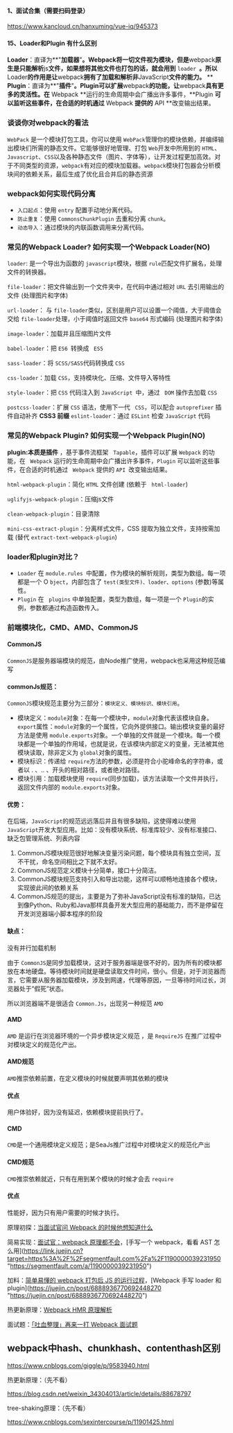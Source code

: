 #### 1、面试合集（需要扫码登录）

https://www.kancloud.cn/hanxuming/vue-iq/945373

#### 15、Loader和Plugin 有什么区别

**Loader**：直译为**"**加载器**"**。**Webpack**将一切文件视为模块，但是**webpack**原生是只能解析**js**文件，如果想将其他文件也打包的话，就会用到** `loader `**。所以**Loader**的作用是让**webpack**拥有了加载和解析非**JavaScript**文件的能力。** **  **Plugin**：直译为**"**插件**"**。**Plugin**可以扩展**webpack**的功能，让**webpack**具有更多的灵活性。在** Webpack **运行的生命周期中会广播出许多事件，**Plugin **可以监听这些事件，在合适的时机通过** Webpack **提供的** API **改变输出结果。

### 谈谈你对webpack的看法

`WebPack` 是一个模块打包工具，你可以使用 `WebPack`管理你的模块依赖，并编绎输出模块们所需的静态文件。它能够很好地管理、打包 `Web`开发中所用到的 `HTML`、`Javascript`、`CSS`以及各种静态文件（图片、字体等），让开发过程更加高效。对于不同类型的资源，`webpack`有对应的模块加载器。`webpack`模块打包器会分析模块间的依赖关系，最后生成了优化且合并后的静态资源

### webpack如何实现代码分离

* `入口起点`：使用 `entry` 配置手动地分离代码。
* `防止重复`：使用 `CommonsChunkPlugin` 去重和分离 `chunk`。
* `动态导入`：通过模块的内联函数调用来分离代码。

### 常见的Webpack Loader? 如何实现一个Webpack Loader(NO)

`loader`: 是一个导出为函数的 `javascript`模块，根据 `rule`匹配文件扩展名，处理文件的转换器。

`file-loader`：把文件输出到一个文件夹中，在代码中通过相对 `URL` 去引用输出的文件 (处理图片和字体)

`url-loader`： 与 `file-loader`类似，区别是用户可以设置一个阈值，大于阈值会交给 `file-loader`处理，小于阈值时返回文件 `base64` 形式编码 (处理图片和字体)

`image-loader`：加载并且压缩图片文件

`babel-loader`：把 `ES6 `转换成 ` ES5`

`sass-loader`：将 `SCSS/SASS`代码转换成 `CSS`

`css-loader`：加载 `CSS`，支持模块化、压缩、文件导入等特性

`style-loader`：把 `CSS` 代码注入到 `JavaScript `中，通过 ` DOM` 操作去加载 `CSS`

`postcss-loader`：扩展 `CSS` 语法，使用下一代 ` CSS`，可以配合 `autoprefixer` 插件自动补齐 **CSS3 前缀**
`eslint-loader`：通过 `ESLint` 检查 `JavaScript` 代码

### 常见的Webpack Plugin? 如何实现一个Webpack Plugin(NO)

 **plugin:本质是插件** ，基于事件流框架 ` Tapable`，插件可以扩展 `Webpack` 的功能，在 ` Webpack` 运行的生命周期中会广播出许多事件，`Plugin` 可以监听这些事件，在合适的时机通过 ` Webpack` 提供的 `API `改变输出结果。

`html-webpack-plugin`：简化 `HTML` 文件创建 (依赖于 ` html-loader`)

`uglifyjs-webpack-plugin`：压缩js文件

`clean-webpack-plugin`：目录清除

`mini-css-extract-plugin`：分离样式文件，CSS 提取为独立文件，支持按需加载 (替代 `extract-text-webpack-plugin`)

### loader和plugin对比？

* `Loader` 在 `module.rules `中配置，作为模块的解析规则，类型为数组。每一项都是一个 O `bject`，内部包含了 `test(类型文件)、loader、options` (参数)等属性。
* `Plugin` 在 ` plugins` 中单独配置，类型为数组，每一项是一个 `Plugin`的实例，参数都通过构造函数传入。

### 前端模块化，CMD、AMD、CommonJS

#### CommonJS

`CommonJS`是服务器端模块的规范，由Node推广使用，webpack也采用这种规范编写

#### commonJs规范：

`CommonJS`模块规范主要分为三部分：`模块定义、模块标识、模块引用`。

* 模块定义：`module`对象：在每一个模块中，`module`对象代表该模块自身。 `export`属性：`module`对象的一个属性，它向外提供接口。输出模块变量的最好方法是使用 `module.exports`对象。一个单独的文件就是一个模块。每一个模块都是一个单独的作用域，也就是说，在该模块内部定义的变量，无法被其他模块读取，除非定义为 `global`对象的属性。
* 模块标识：传递给 `require`方法的参数，必须是符合小驼峰命名的字符串，或者以 . 、.. 、开头的相对路径，或者绝对路径。
* 模块引用：加载模块使用 `require`(同步加载)，该方法读取一个文件并执行，返回文件内部的 `module.exports`对象。

#### 优势：

在后端，`JavaScript`的规范远远落后并且有很多缺陷，这使得难以使用 `JavaScript`开发大型应用。比如：没有模块系统、标准库较少、没有标准接口、缺乏包管理系统、列表内容

1. CommonJS模块规范很好地解决变量污染问题，每个模块具有独立空间，互不干扰，命名空间相比之下就不太好。
2. CommonJS规范定义模块十分简单，接口十分简洁。
3. CommonJS模块规范支持引入和导出功能，这样可以顺畅地连接各个模块，实现彼此间的依赖关系
4. CommonJS规范的提出，主要是为了弥补JavaScript没有标准的缺陷，已达到像Python、Ruby和Java那样具备开发大型应用的基础能力，而不是停留在开发浏览器端小脚本程序的阶段

#### 缺点：

没有并行加载机制

由于 `CommonJS`是同步加载模块，这对于服务器端是很不好的，因为所有的模块都放在本地硬盘。等待模块时间就是硬盘读取文件时间，很小。但是，对于浏览器而言，它需要从服务器加载模块，涉及到网速，代理等原因，一旦等待时间过长，浏览器处于”假死”状态。

所以浏览器端不是很适合 `Common.Js`，出现另一种规范 `AMD`

#### AMD

`AMD` 是运行在浏览器环境的一个异步模块定义规范 ，是 `RequireJS` 在推广过程中对模块定义的规范化产出。

#### AMD规范

`AMD`推崇依赖前置，在定义模块的时候就要声明其依赖的模块

#### 优点

用户体验好，因为没有延迟，依赖模块提前执行了。

#### CMD

`CMD`是一个通用模块定义规范；是SeaJs推广过程中对模块定义的规范化产出

#### CMD规范

`CMD`推崇依赖就近，只有在用到某个模块的时候才会去 `require`

#### 优点

性能好，因为只有用户需要的时候才执行。

原理初探：[当面试官问 Webpack 的时候他想知道什么](https://juejin.cn/post/6943468761575849992 "https://juejin.cn/post/6943468761575849992")

简易实现：[面试官：webpack 原理都不会](https://link.juejin.cn?target=https%3A%2F%2Fgithub.com%2FCosen95%2Fblog%2Fissues%2F48 "https://github.com/Cosen95/blog/issues/48")，[手写一个 webpack，看看 AST 怎么用](https://link.juejin.cn?target=https%3A%2F%2Fsegmentfault.com%2Fa%2F1190000039231950 "https://segmentfault.com/a/1190000039231950")

加料：[简单易懂的 webpack 打包后 JS 的运行过程](https://juejin.cn/post/6844903520378814471 "https://juejin.cn/post/6844903520378814471")，[Webpack 手写 loader 和 plugin](https://juejin.cn/post/6888936770692448270 "https://juejin.cn/post/6888936770692448270")

热更新原理：[Webpack HMR 原理解析](https://link.juejin.cn?target=https%3A%2F%2Fzhuanlan.zhihu.com%2Fp%2F30669007 "https://zhuanlan.zhihu.com/p/30669007")

面试题：[「吐血整理」再来一打 Webpack 面试题](https://juejin.cn/post/6844904094281236487 "https://juejin.cn/post/6844904094281236487")


## webpack中hash、chunkhash、contenthash区别

https://www.cnblogs.com/giggle/p/9583940.html


热更新原理：（先不看）

https://blog.csdn.net/weixin_34304013/article/details/88678797

tree-shaking原理：（先不看）

https://www.cnblogs.com/sexintercourse/p/11901425.html
